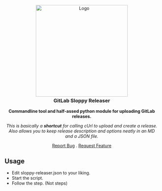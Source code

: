 <div align="center">
<a href="https://gitlab.com/shotwn/gitlab-sloopy-releaser/"  >
<img src="https://assets.gitlab-static.net/uploads/-/system/project/avatar/14304003/logo.png" alt="Logo" width="300" height="300" style="margin-bottom:-20px" />
</a>
<h3 align="center">GitLab Sloppy Releaser</h3>

**Commandline tool and half-assed python module for uploading GitLab releases.**

*This is basically a **shortcut** for calling cUrl to upload and create a release. Also allows you to keep release description and options neatly in an MD and a JSON file.*

<a href="https://gitlab.com/shotwn/gitlab-sloopy-releaser/issues">Report Bug</a>
.
<a href="https://gitlab.com/shotwn/gitlab-sloopy-releaser/issues">Request Feature</a>

</div>



## Usage
- Edit sloppy-releaser.json to your liking.
- Start the script.
- Follow the step. (Not steps)